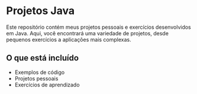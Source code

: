 # Projetos Java

Este repositório contém meus projetos pessoais e exercícios desenvolvidos em Java. Aqui, você encontrará uma variedade de projetos, desde pequenos exercícios a aplicações mais complexas.

## O que está incluído

- Exemplos de código
- Projetos pessoais
- Exercícios de aprendizado

